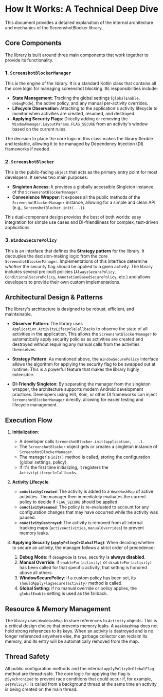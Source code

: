 # How It Works: A Technical Deep Dive

This document provides a detailed explanation of the internal architecture and mechanics of the ScreenshotBlocker library.

## Core Components

The library is built around three main components that work together to provide its functionality.

### 1. `ScreenshotBlockerManager`

This is the engine of the library. It is a standard Kotlin class that contains all the core logic for managing screenshot blocking. Its responsibilities include:
- **State Management**: Tracking the global settings (`globalEnable`, `debugMode`), the active policy, and any manual per-activity overrides.
- **Lifecycle Observation**: Attaching to the application's activity lifecycle to monitor when activities are created, resumed, and destroyed.
- **Applying Security Flags**: Directly adding or removing the `WindowManager.LayoutParams.FLAG_SECURE` from an activity's window based on the current rules.

The decision to place the core logic in this class makes the library flexible and testable, allowing it to be managed by Dependency Injection (DI) frameworks if needed.

### 2. `ScreenshotBlocker`

This is the public-facing `object` that acts as the primary entry point for most developers. It serves two main purposes:
- **Singleton Access**: It provides a globally accessible Singleton instance of the `ScreenshotBlockerManager`.
- **Convenience Wrapper**: It exposes all the public methods of the `ScreenshotBlockerManager` instance, allowing for a simple and clean API (e.g., `ScreenshotBlocker.init(...)`).

This dual-component design provides the best of both worlds: easy integration for simple use cases and DI-friendliness for complex, test-driven applications.

### 3. `WindowSecurePolicy`

This is an interface that defines the **Strategy pattern** for the library. It decouples the decision-making logic from the core `ScreenshotBlockerManager`. Implementations of this interface determine *whether* the security flag should be applied to a given activity. The library includes several pre-built policies (`AlwaysSecurePolicy`, `ConditionalSecurePolicy`, `AnnotationBasedSecurePolicy`, etc.) and allows developers to provide their own custom implementations.

## Architectural Design & Patterns

The library's architecture is designed to be robust, efficient, and maintainable.

- **Observer Pattern**: The library uses `Application.ActivityLifecycleCallbacks` to observe the state of all activities in the application. This allows the `ScreenshotBlockerManager` to automatically apply security policies as activities are created and destroyed without requiring any manual calls from the activities themselves.

- **Strategy Pattern**: As mentioned above, the `WindowSecurePolicy` interface allows the algorithm for applying the security flag to be swapped out at runtime. This is a powerful feature that makes the library highly extensible.

- **DI-Friendly Singleton**: By separating the manager from the singleton wrapper, the architecture supports modern Android development practices. Developers using Hilt, Koin, or other DI frameworks can inject `ScreenshotBlockerManager` directly, allowing for easier testing and lifecycle management.

## Execution Flow

1.  **Initialization**:
    - A developer calls `ScreenshotBlocker.init(application, ...)`.
    - The `ScreenshotBlocker` object gets or creates a singleton instance of `ScreenshotBlockerManager`.
    - The manager's `init()` method is called, storing the configuration (global settings, policy).
    - If it's the first time initializing, it registers the `ActivityLifecycleCallbacks`.

2.  **Activity Lifecycle**:
    - **`onActivityCreated`**: The activity is added to a `WeakHashMap` of active activities. The manager then immediately evaluates the current policy to decide if `FLAG_SECURE` should be applied.
    - **`onActivityResumed`**: The policy is re-evaluated to account for any configuration changes that may have occurred while the activity was paused.
    - **`onActivityDestroyed`**: The activity is removed from all internal tracking maps (`activeActivities`, `manualOverrides`) to prevent memory leaks.

3.  **Applying Security (`applyPolicyOrGlobalFlag`)**:
    When deciding whether to secure an activity, the manager follows a strict order of precedence:
    1.  **Debug Mode**: If `debugMode` is `true`, security is **always disabled**.
    2.  **Manual Override**: If `enableFor(activity)` or `disableFor(activity)` has been called for that specific activity, that setting is honored above all others.
    3.  **WindowSecurePolicy**: If a custom policy has been set, its `shouldApplyFlagSecure(activity)` method is called.
    4.  **Global Setting**: If no manual override or policy applies, the `globalEnable` setting is used as the fallback.

## Resource & Memory Management

The library uses `WeakHashMap` to store references to `Activity` objects. This is a critical design choice that prevents memory leaks. A `WeakHashMap` does not hold strong references to its keys. When an activity is destroyed and is no longer referenced anywhere else, the garbage collector can reclaim its memory, and its entry will be automatically removed from the map.

## Thread Safety

All public configuration methods and the internal `applyPolicyOrGlobalFlag` method are thread-safe. The core logic for applying the flag is `@Synchronized` to prevent race conditions that could occur if, for example, `setPolicy()` is called from a background thread at the same time an activity is being created on the main thread.
